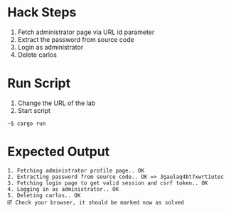 # Hack Steps

1. Fetch administrator page via URL id parameter
2. Extract the password from source code
3. Login as administrator
4. Delete carlos

# Run Script

1. Change the URL of the lab
2. Start script

```
~$ cargo run
```

# Expected Output

```
1. Fetching administrator profile page.. OK
2. Extracting password from source code.. OK => 3gaulaq4bt7xwrt1utec
3. Fetching login page to get valid session and csrf token.. OK
4. Logging in as administrator.. OK
5. Deleting carlos.. OK
🗹 Check your browser, it should be marked now as solved
```
